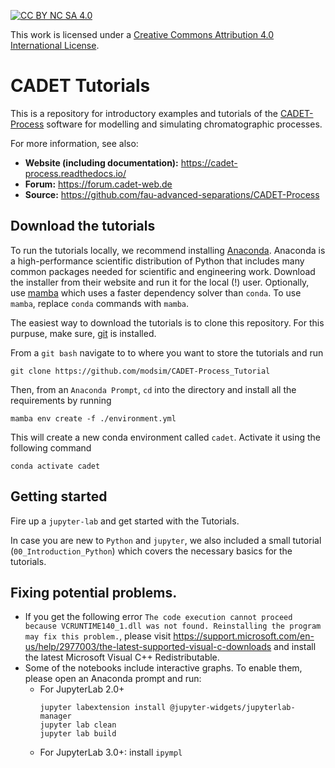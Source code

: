 [![CC BY NC SA 4.0][cc-by-nc-sa-shield]][cc-by-nc-sa]

This work is licensed under a
[Creative Commons Attribution 4.0 International License][cc-by-nc-sa].

[cc-by-nc-sa]: https://creativecommons.org/licenses/by-nc-sa/4.0/
[cc-by-nc-sa-shield]: https://img.shields.io/badge/License-CC%20BY%20NC%20SA%204.0-lightgrey.svg

# CADET Tutorials

This is a repository for introductory examples and tutorials of the [CADET-Process](https://cadet-process.readthedocs.io/) software for modelling and simulating chromatographic processes.

For more information, see also:
- **Website (including documentation):** https://cadet-process.readthedocs.io/
- **Forum:** https://forum.cadet-web.de
- **Source:** https://github.com/fau-advanced-separations/CADET-Process

## Download the tutorials
To run the tutorials locally, we recommend installing [Anaconda](https://www.anaconda.com/).
Anaconda is a high-performance scientific distribution of Python that includes many common packages needed for scientific and engineering work.
Download the installer from their website and run it for the local (!) user.
Optionally, use [mamba](https://github.com/mamba-org/mamba) which uses a faster dependency solver than `conda`.
To use `mamba`, replace `conda` commands with `mamba`.

The easiest way to download the tutorials is to clone this repository.
For this purpuse, make sure, [git](https://git-scm.com/downloads) is installed.

From a `git bash` navigate to to where you want to store the tutorials and run
```
git clone https://github.com/modsim/CADET-Process_Tutorial
```

Then, from an `Anaconda Prompt`, `cd` into the directory and install all the requirements by running

```
mamba env create -f ./environment.yml
```

This will create a new conda environment called `cadet`.
Activate it using the following command

```
conda activate cadet
```

## Getting started
Fire up a `jupyter-lab` and get started with the Tutorials.

In case you are new to `Python` and `jupyter`, we also included a small tutorial (`00_Introduction_Python`) which covers the necessary basics for the tutorials.


## Fixing potential problems.
- If you get the following error `The code execution cannot proceed because VCRUNTIME140_1.dll was not found. Reinstalling the program may fix this problem.`, please visit https://support.microsoft.com/en-us/help/2977003/the-latest-supported-visual-c-downloads and install the latest Microsoft Visual C++ Redistributable.
- Some of the notebooks include interactive graphs. To enable them, please open an Anaconda prompt and run:
    - For JupyterLab 2.0+
      ```
      jupyter labextension install @jupyter-widgets/jupyterlab-manager
      jupyter lab clean
      jupyter lab build
      ```
    - For JupyterLab 3.0+: install `ipympl`
